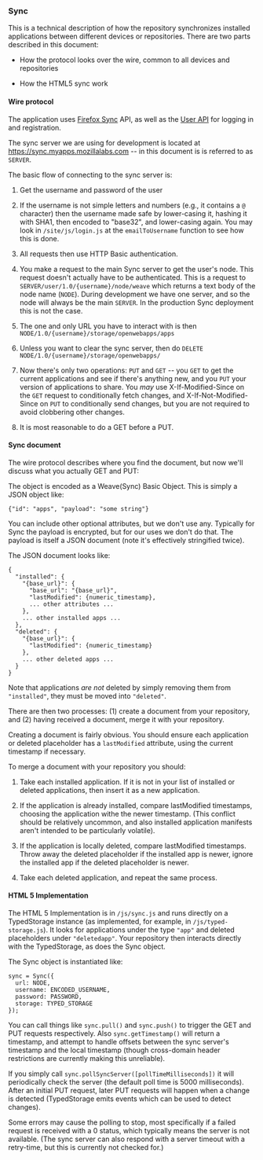 ### Sync

This is a technical description of how the repository synchronizes installed applications between different devices or repositories. There are two parts described in this document:

* How the protocol looks over the wire, common to all devices and repositories

* How the HTML5 sync work

#### Wire protocol

The application uses [Firefox Sync](https://wiki.mozilla.org/Labs/Weave/Sync/1.0/API) API, as well as the [User API](https://wiki.mozilla.org/Labs/Weave/User/1.0/API) for logging in and registration.

The sync server we are using for development is located at https://sync.myapps.mozillalabs.com -- in this document is is referred to as `SERVER`.

The basic flow of connecting to the sync server is:

1. Get the username and password of the user

2. If the username is not simple letters and numbers (e.g., it contains a `@` character) then the username made safe by lower-casing it, hashing it with SHA1, then encoded to "base32", and lower-casing again.  You may look in `/site/js/login.js` at the `emailToUsername` function to see how this is done.

3. All requests then use HTTP Basic authentication.

4. You make a request to the main Sync server to get the user's node. This request doesn't actually have to be authenticated.  This is a request to `SERVER/user/1.0/{username}/node/weave` which returns a text body of the node name (`NODE`).  During development we have one server, and so the node will always be the main `SERVER`.  In the production Sync deployment this is not the case.

5. The one and only URL you have to interact with is then `NODE/1.0/{username}/storage/openwebapps/apps`

6. Unless you want to clear the sync server, then do `DELETE NODE/1.0/{username}/storage/openwebapps/`

7. Now there's only two operations: `PUT` and `GET` -- you `GET` to get the current applications and see if there's anything new, and you `PUT` your version of applications to share.  You *may* use X-If-Modified-Since on the `GET` request to conditionally fetch changes, and X-If-Not-Modified-Since on `PUT` to conditionally send changes, but you are not required to avoid clobbering other changes.

8. It is most reasonable to do a GET before a PUT.

#### Sync document

The wire protocol describes where you find the document, but now we'll discuss what you actually GET and PUT:

The object is encoded as a Weave(Sync) Basic Object.  This is simply a JSON object like:

    {"id": "apps", "payload": "some string"}

You can include other optional attributes, but we don't use any. Typically for Sync the payload is encrypted, but for our uses we don't do that.  The payload is itself a JSON document (note it's effectively stringified twice).

The JSON document looks like:

    {
      "installed": {
        "{base_url}": {
          "base_url": "{base_url}",
          "lastModified": {numeric_timestamp},
          ... other attributes ...
        },
        ... other installed apps ...
      },
      "deleted": {
        "{base_url}": {
          "lastModified": {numeric_timestamp}
        },
        ... other deleted apps ...
      }
    }

Note that applications *are not* deleted by simply removing them from `"installed"`, they must be moved into `"deleted"`.

There are then two processes: (1) create a document from your repository, and (2) having received a document, merge it with your repository.

Creating a document is fairly obvious.  You should ensure each application or deleted placeholder has a `lastModified` attribute, using the current timestamp if necessary.

To merge a document with your repository you should:

1. Take each installed application.  If it is not in your list of installed or deleted applications, then insert it as a new application.

2. If the application is already installed, compare lastModified timestamps, choosing the application withe the newer timestamp.  (This conflict should be relatively uncommon, and also installed application manifests aren't intended to be particularly volatile).

3. If the application is locally deleted, compare lastModified timestamps.  Throw away the deleted placeholder if the installed app is newer, ignore the installed app if the deleted placeholder is newer.

4. Take each deleted application, and repeat the same process.

#### HTML 5 Implementation

The HTML 5 Implementation is in `/js/sync.js` and runs directly on a TypedStorage instance (as implemented, for example, in `/js/typed-storage.js`).  It looks for applications under the type `"app"` and deleted placeholders under `"deletedapp"`.  Your repository then interacts directly with the TypedStorage, as does the Sync object.

The Sync object is instantiated like:

    sync = Sync({
      url: NODE,
      username: ENCODED_USERNAME,
      password: PASSWORD,
      storage: TYPED_STORAGE
    });

You can call things like `sync.pull()` and `sync.push()` to trigger the GET and PUT requests respectively.  Also `sync.getTimestamp()` will return a timestamp, and attempt to handle offsets between the sync server's timestamp and the local timestamp (though cross-domain header restrictions are currently making this unreliable).

If you simply call `sync.pollSyncServer([pollTimeMilliseconds])` it will periodically check the server (the default poll time is 5000 milliseconds).  After an initial PUT request, later PUT requests will happen when a change is detected (TypedStorage emits events which can be used to detect changes).

Some errors may cause the polling to stop, most specifically if a failed request is received with a 0 status, which typically means the server is not available.  (The sync server can also respond with a server timeout with a retry-time, but this is currently not checked for.)
